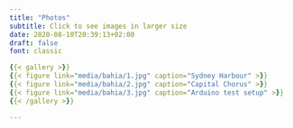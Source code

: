 ```yaml
---
title: "Photos"
subtitle: Click to see images in larger size 
date: 2020-08-10T20:39:13+02:00
draft: false
font: classic

{{< gallery >}}
{{< figure link="media/bahia/1.jpg" caption="Sydney Harbour" >}}
{{< figure link="media/bahia/2.jpg" caption="Capital Chorus" >}}
{{< figure link="media/bahia/3.jpg" caption="Arduino test setup" >}}
{{< /gallery >}}

---
```



